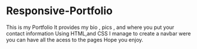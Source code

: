 # Responsive-Portfolio
This is my Portfolio
It provides my bio , pics , and where you put your contact information 
 Using HTML,and CSS I manage to create a navbar were you can have all the acess to the pages
 Hope you enjoy.
